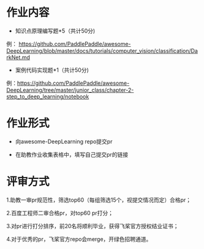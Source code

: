 # 作业内容

* 知识点原理编写题*5（共计50分) 

例： https://github.com/PaddlePaddle/awesome-DeepLearning/blob/master/docs/tutorials/computer_vision/classification/DarkNet.md

* 案例代码实现题*1（共计50分)

例：https://github.com/PaddlePaddle/awesome-DeepLearning/tree/master/junior_class/chapter-2-step_to_deep_learning/notebook

# 作业形式

* 向awesome-DeepLearning repo提交pr

* 在助教作业收集表格中，填写自己提交pr的链接 

# 评审方式

1.助教一审pr规范性，筛选top60（每组筛选15个，视提交情况而定）合格pr；

2.百度工程师二审合格pr，对top60 pr打分；

3.对pr进行打分排序，前20名将顺利毕业，获得飞桨官方授权结业证书；

4.对于优秀的pr，飞桨官方repo会merge，开绿色招聘通道。

